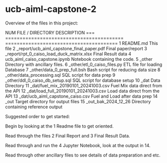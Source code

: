# ucb-aiml-capstone-2



Overview of the files in this project: 


NUM  FILE / DIRECTORY                           DESCRIPTION
===  =========================================  =======================================
  1  README.md                                  This file
  2  _report/ucb_aiml_capstone_final_paper.pdf  Final paper/report
  3  _report/rpt_0_caiso_load_duck_matrix.xlsx  Final Result data 
  4  ucb_aiml_caiso_capstone.ipynb              Notebook containing the code.
  5  _other                                     Directory with ancillary files. 
  6  _other/etl_0_caiso_files.py                ETL file for loading Database
  7  _other/data_0_prep_full.bsh                Bash script for reducing data size
  8  _other/data_processing.sql                 SQL script for data prep
  9  _other/ddl_0_caiso_db_setup.sql            SQL script for database setup
 10  _dat                                       Data Directory
 11  _dat/fuel_mix_20190101_20241003.csv        Fuel Mix data direct from the API
 12  _dat/load_full_20190101_20241003.csv       Load data direct from the API
 13  _dat/ucb_aiml_capstone_caiso.csv           Fuel and Load after data prep
 14  _out                                       Target directory for output files
 15  _out_bak_2024_12_26                        Directory containing reference output


Suggested order to get started: 

Begin by looking at the 1 Readme file to get oriented. 

Read through the files 2 Final Report and 3 Final Result Data.

Read through and run the 4 Jupyter Notebook, look at the output in 14.

Read through other ancillary files to see details of data preparation and etc.









